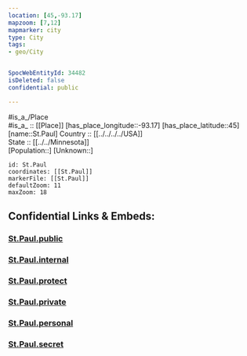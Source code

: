 ```yaml
---
location: [45,-93.17] 
mapzoom: [7,12] 
mapmarker: city 
type: City
tags:
- geo/City


SpocWebEntityId: 34482
isDeleted: false
confidential: public

---
```

#is_a_/Place  
#is_a_ :: [[Place]] 
[has_place_longitude::-93.17] 
[has_place_latitude::45] 
[name::St.Paul] 
Country :: [[../../../../USA]]  
State :: [[../../Minnesota]]  
[Population::] 
[Unknown::] 


```leaflet
id: St.Paul
coordinates: [[St.Paul]] 
markerFile: [[St.Paul]] 
defaultZoom: 11 
maxZoom: 18
```


## Confidential Links & Embeds: 

### [St.Paul.public](/_public/\Earth\Continent\America~North\USA\USA~Central\Minnesota\counties~Minnesota\Ramsey,County\cities~RamseySt.Paul.public.md) 

### [St.Paul.internal](/_internal/\Earth\Continent\America~North\USA\USA~Central\Minnesota\counties~Minnesota\Ramsey,County\cities~RamseySt.Paul.internal.md) 

### [St.Paul.protect](/_protect/\Earth\Continent\America~North\USA\USA~Central\Minnesota\counties~Minnesota\Ramsey,County\cities~RamseySt.Paul.protect.md) 

### [St.Paul.private](/_private/\Earth\Continent\America~North\USA\USA~Central\Minnesota\counties~Minnesota\Ramsey,County\cities~RamseySt.Paul.private.md) 

### [St.Paul.personal](/_personal/\Earth\Continent\America~North\USA\USA~Central\Minnesota\counties~Minnesota\Ramsey,County\cities~RamseySt.Paul.personal.md) 

### [St.Paul.secret](/_secret/\Earth\Continent\America~North\USA\USA~Central\Minnesota\counties~Minnesota\Ramsey,County\cities~RamseySt.Paul.secret.md)

